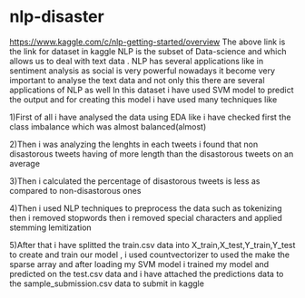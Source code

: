 # nlp-disaster
https://www.kaggle.com/c/nlp-getting-started/overview
The above link is the link for dataset in kaggle
NLP is the subset of Data-science and which allows us to deal with text data . NLP has several applications like in sentiment analysis
as social is very powerful nowadays it become very important to analyse the text data and not only this there are several applications 
of NLP as well
In this dataset i have used SVM model to predict the output and for creating this model i have used many techniques like

1)First of all i have analysed the data using EDA like i have checked first the class imbalance which was almost balanced(almost)

2)Then i was analyzing the lenghts in each tweets i found that non disastorous tweets having of more length than the disastorous tweets on an average

3)Then i calculated the percentage of disastorous tweets is less as compared to non-disastorous ones

4)Then i used NLP techniques to preprocess the data such as tokenizing then i removed stopwords then i removed special characters and applied stemming 
lemitization

5)After that i have splitted the train.csv data into X_train,X_test,Y_train,Y_test to create and train our model , i used countvectorizer to used the make the sparse
array and after loading my SVM model i trained my model and predicted on the test.csv data and i have attached the predictions data to the sample_submission.csv
data to submit in kaggle 
